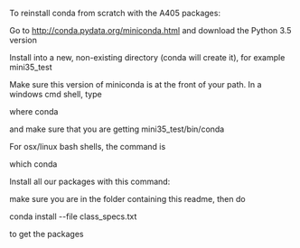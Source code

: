 To reinstall conda from scratch with the A405 packages:

Go to http://conda.pydata.org/miniconda.html and download the Python 3.5 version

Install into a new, non-existing directory (conda will create it), for example
mini35_test

Make sure this version of miniconda is at the front of your path.  In a windows
cmd shell, type

where conda

and make sure that you are getting mini35_test/bin/conda

For osx/linux bash shells, the command is

which conda

Install all our packages with this command:

make sure you are in the folder containing this readme, then do 

conda install --file class_specs.txt

to get the packages

